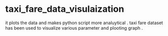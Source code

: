 # taxi_fare_data_visulaization
it plots the data and makes python script more analuytical . taxi fare dataset has been used to visualize various parameter and plooting graph .
